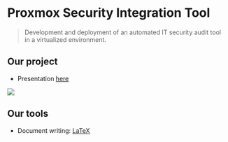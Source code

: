# Proxmox Security Integration Tool
> Development and deployment of an automated IT security audit tool in a virtualized environment.

## Our project

- Presentation [here](https://github.com/HackademINT/Proxmox-Security-Integration-Tool/blob/master/documents/1-Project-Validation/validation.pdf)

![](https://github.com/HackademINT/Proxmox-Security-Integration-Tool/blob/master/documents/0-Ressources/images/schema.png)

## Our tools 
- Document writing: [LaTeX](https://www.latex-project.org/)

